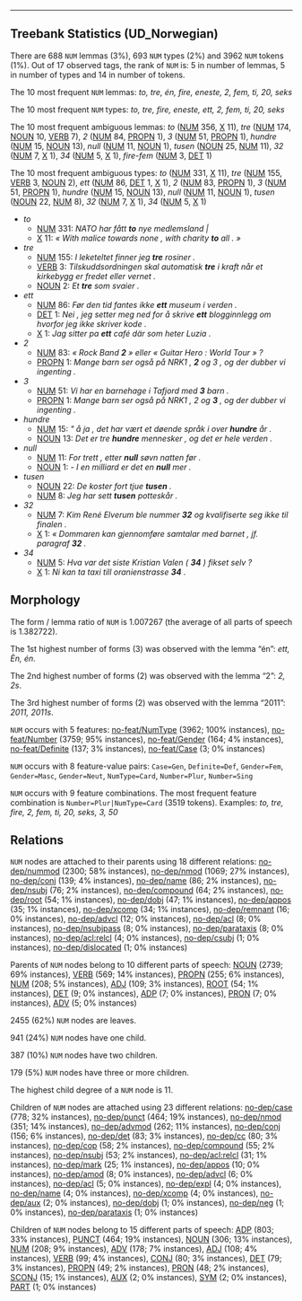 

--------------------------------------------------------------------------------

## Treebank Statistics (UD_Norwegian)

There are 688 `NUM` lemmas (3%), 693 `NUM` types (2%) and 3962 `NUM` tokens (1%).
Out of 17 observed tags, the rank of `NUM` is: 5 in number of lemmas, 5 in number of types and 14 in number of tokens.

The 10 most frequent `NUM` lemmas: <em>to, tre, én, fire, eneste, 2, fem, ti, 20, seks</em>

The 10 most frequent `NUM` types:  <em>to, tre, fire, eneste, ett, 2, fem, ti, 20, seks</em>

The 10 most frequent ambiguous lemmas: <em>to</em> ([NUM]() 356, [X]() 11), <em>tre</em> ([NUM]() 174, [NOUN]() 10, [VERB]() 7), <em>2</em> ([NUM]() 84, [PROPN]() 1), <em>3</em> ([NUM]() 51, [PROPN]() 1), <em>hundre</em> ([NUM]() 15, [NOUN]() 13), <em>null</em> ([NUM]() 11, [NOUN]() 1), <em>tusen</em> ([NOUN]() 25, [NUM]() 11), <em>32</em> ([NUM]() 7, [X]() 1), <em>34</em> ([NUM]() 5, [X]() 1), <em>fire-fem</em> ([NUM]() 3, [DET]() 1)

The 10 most frequent ambiguous types:  <em>to</em> ([NUM]() 331, [X]() 11), <em>tre</em> ([NUM]() 155, [VERB]() 3, [NOUN]() 2), <em>ett</em> ([NUM]() 86, [DET]() 1, [X]() 1), <em>2</em> ([NUM]() 83, [PROPN]() 1), <em>3</em> ([NUM]() 51, [PROPN]() 1), <em>hundre</em> ([NUM]() 15, [NOUN]() 13), <em>null</em> ([NUM]() 11, [NOUN]() 1), <em>tusen</em> ([NOUN]() 22, [NUM]() 8), <em>32</em> ([NUM]() 7, [X]() 1), <em>34</em> ([NUM]() 5, [X]() 1)


* <em>to</em>
  * [NUM]() 331: <em>NATO har fått <b>to</b> nye medlemsland |</em>
  * [X]() 11: <em>« With malice towards none , with charity <b>to</b> all . »</em>
* <em>tre</em>
  * [NUM]() 155: <em>I leketeltet finner jeg <b>tre</b> rosiner .</em>
  * [VERB]() 3: <em>Tilskuddsordningen skal automatisk <b>tre</b> i kraft når et kirkebygg er fredet eller vernet .</em>
  * [NOUN]() 2: <em>Et <b>tre</b> som svaier .</em>
* <em>ett</em>
  * [NUM]() 86: <em>Før den tid fantes ikke <b>ett</b> museum i verden .</em>
  * [DET]() 1: <em>Nei , jeg setter meg ned for å skrive <b>ett</b> blogginnlegg om hvorfor jeg ikke skriver kode .</em>
  * [X]() 1: <em>Jag sitter pa <b>ett</b> café där som heter Luzia .</em>
* <em>2</em>
  * [NUM]() 83: <em>« Rock Band <b>2</b> » eller « Guitar Hero : World Tour » ?</em>
  * [PROPN]() 1: <em>Mange barn ser også på NRK1 , <b>2</b> og 3 , og der dubber vi ingenting .</em>
* <em>3</em>
  * [NUM]() 51: <em>Vi har en barnehage i Tafjord med <b>3</b> barn .</em>
  * [PROPN]() 1: <em>Mange barn ser også på NRK1 , 2 og <b>3</b> , og der dubber vi ingenting .</em>
* <em>hundre</em>
  * [NUM]() 15: <em>" å ja , det har vært et døende språk i over <b>hundre</b> år .</em>
  * [NOUN]() 13: <em>Det er tre <b>hundre</b> mennesker , og det er hele verden .</em>
* <em>null</em>
  * [NUM]() 11: <em>For trett , etter <b>null</b> søvn natten før .</em>
  * [NOUN]() 1: <em>- I en milliard er det en <b>null</b> mer .</em>
* <em>tusen</em>
  * [NOUN]() 22: <em>De koster fort tjue <b>tusen</b> .</em>
  * [NUM]() 8: <em>Jeg har sett <b>tusen</b> potteskår .</em>
* <em>32</em>
  * [NUM]() 7: <em>Kim René Elverum ble nummer <b>32</b> og kvalifiserte seg ikke til finalen .</em>
  * [X]() 1: <em>« Dommaren kan gjennomføre samtalar med barnet , jf. paragraf <b>32</b> .</em>
* <em>34</em>
  * [NUM]() 5: <em>Hva var det siste Kristian Valen ( <b>34</b> ) fikset selv ?</em>
  * [X]() 1: <em>Ni kan ta taxi till oranienstrasse <b>34</b> .</em>

## Morphology

The form / lemma ratio of `NUM` is 1.007267 (the average of all parts of speech is 1.382722).

The 1st highest number of forms (3) was observed with the lemma “én”: <em>ett, Èn, én</em>.

The 2nd highest number of forms (2) was observed with the lemma “2”: <em>2, 2s</em>.

The 3rd highest number of forms (2) was observed with the lemma “2011”: <em>2011, 2011s</em>.

`NUM` occurs with 5 features: [no-feat/NumType]() (3962; 100% instances), [no-feat/Number]() (3759; 95% instances), [no-feat/Gender]() (164; 4% instances), [no-feat/Definite]() (137; 3% instances), [no-feat/Case]() (3; 0% instances)

`NUM` occurs with 8 feature-value pairs: `Case=Gen`, `Definite=Def`, `Gender=Fem`, `Gender=Masc`, `Gender=Neut`, `NumType=Card`, `Number=Plur`, `Number=Sing`

`NUM` occurs with 9 feature combinations.
The most frequent feature combination is `Number=Plur|NumType=Card` (3519 tokens).
Examples: <em>to, tre, fire, 2, fem, ti, 20, seks, 3, 50</em>


## Relations

`NUM` nodes are attached to their parents using 18 different relations: [no-dep/nummod]() (2300; 58% instances), [no-dep/nmod]() (1069; 27% instances), [no-dep/conj]() (139; 4% instances), [no-dep/name]() (86; 2% instances), [no-dep/nsubj]() (76; 2% instances), [no-dep/compound]() (64; 2% instances), [no-dep/root]() (54; 1% instances), [no-dep/dobj]() (47; 1% instances), [no-dep/appos]() (35; 1% instances), [no-dep/xcomp]() (34; 1% instances), [no-dep/remnant]() (16; 0% instances), [no-dep/advcl]() (12; 0% instances), [no-dep/acl]() (8; 0% instances), [no-dep/nsubjpass]() (8; 0% instances), [no-dep/parataxis]() (8; 0% instances), [no-dep/acl:relcl]() (4; 0% instances), [no-dep/csubj]() (1; 0% instances), [no-dep/dislocated]() (1; 0% instances)

Parents of `NUM` nodes belong to 10 different parts of speech: [NOUN]() (2739; 69% instances), [VERB]() (569; 14% instances), [PROPN]() (255; 6% instances), [NUM]() (208; 5% instances), [ADJ]() (109; 3% instances), [ROOT]() (54; 1% instances), [DET]() (9; 0% instances), [ADP]() (7; 0% instances), [PRON]() (7; 0% instances), [ADV]() (5; 0% instances)

2455 (62%) `NUM` nodes are leaves.

941 (24%) `NUM` nodes have one child.

387 (10%) `NUM` nodes have two children.

179 (5%) `NUM` nodes have three or more children.

The highest child degree of a `NUM` node is 11.

Children of `NUM` nodes are attached using 23 different relations: [no-dep/case]() (778; 32% instances), [no-dep/punct]() (464; 19% instances), [no-dep/nmod]() (351; 14% instances), [no-dep/advmod]() (262; 11% instances), [no-dep/conj]() (156; 6% instances), [no-dep/det]() (83; 3% instances), [no-dep/cc]() (80; 3% instances), [no-dep/cop]() (58; 2% instances), [no-dep/compound]() (55; 2% instances), [no-dep/nsubj]() (53; 2% instances), [no-dep/acl:relcl]() (31; 1% instances), [no-dep/mark]() (25; 1% instances), [no-dep/appos]() (10; 0% instances), [no-dep/amod]() (8; 0% instances), [no-dep/advcl]() (6; 0% instances), [no-dep/acl]() (5; 0% instances), [no-dep/expl]() (4; 0% instances), [no-dep/name]() (4; 0% instances), [no-dep/xcomp]() (4; 0% instances), [no-dep/aux]() (2; 0% instances), [no-dep/dobj]() (1; 0% instances), [no-dep/neg]() (1; 0% instances), [no-dep/parataxis]() (1; 0% instances)

Children of `NUM` nodes belong to 15 different parts of speech: [ADP]() (803; 33% instances), [PUNCT]() (464; 19% instances), [NOUN]() (306; 13% instances), [NUM]() (208; 9% instances), [ADV]() (178; 7% instances), [ADJ]() (108; 4% instances), [VERB]() (99; 4% instances), [CONJ]() (80; 3% instances), [DET]() (79; 3% instances), [PROPN]() (49; 2% instances), [PRON]() (48; 2% instances), [SCONJ]() (15; 1% instances), [AUX]() (2; 0% instances), [SYM]() (2; 0% instances), [PART]() (1; 0% instances)

